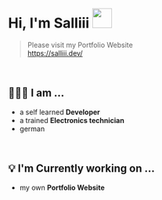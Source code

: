 # Hi, I'm Salliii  <img src="https://media.giphy.com/media/hvRJCLFzcasrR4ia7z/giphy.gif" width="40px">

> Please visit my Portfolio Website <br>
> https://salliii.dev/
<br>

## 👨🏻‍💻 I am ...
   * a self learned **Developer**
   * a trained **Electronics technician**
   * german
<br>

## 💡 I'm Currently working on ...
   * my own **Portfolio Website**
